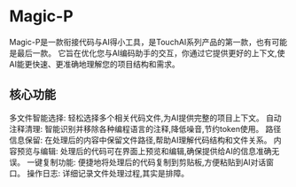 # Magic-P

Magic-P是一款衔接代码与AI得小工具，是TouchAI系列产品的第一款，也有可能是最后一款。 它旨在优化您与AI编码助手的交互，你通过它提供更好的上下文,使AI能更快速、更准确地理解您的项目结构和需求。

## 核心功能

多文件智能选择: 轻松选择多个相关代码文件,为AI提供完整的项目上下文。
自动注释清理: 智能识别并移除各种编程语言的注释,降低噪音,节约token使用。
路径信息保留: 在处理后的内容中保留文件路径,帮助AI理解代码结构和文件关系。
内容预览与编辑: 处理后的代码可在界面上预览和编辑,确保提供给AI的信息准确无误。
一键复制功能: 便捷地将处理后的代码复制到剪贴板,方便粘贴到AI对话窗口。
操作日志: 详细记录文件处理过程,其实是排障。


